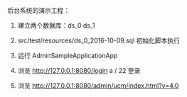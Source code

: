后台系统的演示工程：
1. 建立两个数据库：ds_0   ds_1
2. src/test/resources/ds_0_2016-10-09.sql   初始化脚本执行
3. 运行 AdminSampleApplicationApp


4. 浏览 http://127.0.0.1:8080/login     a  /   22   登录
5. 浏览 http://127.0.0.1:8080/admin/ucm/index.html?v=4.0
